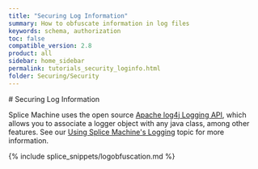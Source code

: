 ```yaml
---
title: "Securing Log Information"
summary: How to obfuscate information in log files
keywords: schema, authorization
toc: false
compatible_version: 2.8
product: all
sidebar: home_sidebar
permalink: tutorials_security_loginfo.html
folder: Securing/Security
---
```


<section>
<div class="TopicContent" data-swiftype-index="true" markdown="1">
# Securing Log Information

Splice Machine uses the open source <a href="http://logging.apache.org/log4j/1.2/manual.html" target="_blank">Apache log4j Logging API</a>, which allows you to associate a logger object with any
java class, among other features. See our [Using Splice Machine's Logging](developers_tuning_logging.html) topic for more information.

{% include splice_snippets/logobfuscation.md %}


</div>
</section>
